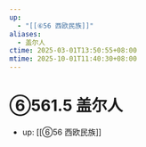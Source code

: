 ```yaml
---
up:
  - "[[⑥56 西欧民族]]"
aliases:
  - 盖尔人
ctime: 2025-03-01T13:50:55+08:00
mtime: 2025-10-01T11:40:30+08:00
---
```


# ⑥561.5 盖尔人

- up: [[⑥56 西欧民族]]
